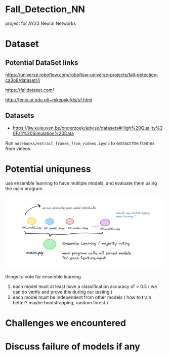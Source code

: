 # Fall_Detection_NN
project for AY23 Neural Networks

# Dataset
## Potential DataSet links
https://universe.roboflow.com/roboflow-universe-projects/fall-detection-ca3o8/dataset/4

https://falldataset.com/

http://fenix.ur.edu.pl/~mkepski/ds/uf.html
## Datasets
+ https://iiw.kuleuven.be/onderzoek/advise/datasets#High%20Quality%20Fall%20Simulation%20Data

Run `notebooks/extract_frames_from_videos.ipynb` to extract the frames from videos


# Potential uniquness
use ensemble learning to have mutliple models, and evaluate them using the main program.

![Alt text](image.png)


things to note for ensemble learning
1. each model must at least have a classification accuracy of > 0.5 ( we can do verify and prove this during our testing )
2. each model must be independent from other models ( how to train better? maybe bootstrapping, random forest )



# Challenges we encountered

# Discuss failure of models if any
